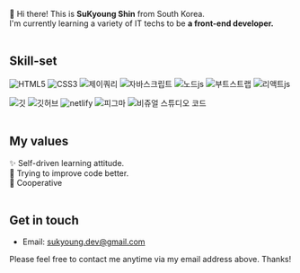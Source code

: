 👋 Hi there! This is <b>SuKyoung Shin</b> from South Korea.<br>
I'm currently learning a variety of IT techs to be <b>a front-end developer.</b> <br><br>

## Skill-set
<img src="https://img.shields.io/badge/-HTML5-%23E34F26?&logo=html5&logoColor=white" alt="HTML5"> <img src="https://img.shields.io/badge/-CSS3-%231572B6?&logo=css3&logoColor=white" alt="CSS3"> <img src="https://img.shields.io/badge/-jQuery-%230769AD?&logo=jquery&logoColor=white" alt="제이쿼리"> <img src="https://img.shields.io/badge/-JavaScript-%23F7DF1E?&logo=JavaScript&logoColor=white" alt="자바스크립트"> <img src="https://img.shields.io/badge/-Node.js-%23339933?&logo=node&logoColor=white" alt="노드js"> <img src="https://img.shields.io/badge/-Bootstrap-%237952B3?&logo=bootstrap&logoColor=white" alt="부트스트랩"> <img src="https://img.shields.io/badge/-React.js-%2361DAFB?&logo=react&logoColor=white" alt="리액트js">

<img src="https://img.shields.io/badge/-Git-%23F05032?&logo=git&logoColor=white" alt="깃"> <img src="https://img.shields.io/badge/-GitHub-%23181717?&logo=github&logoColor=white" alt="깃허브"> <img src="https://img.shields.io/badge/-netlify-%2300C7B7?&logo=netlify&logoColor=white" alt="netlify"> <img src="https://img.shields.io/badge/-Figma-%23F24E1E?&logo=figma&logoColor=white" alt="피그마"> <img src="https://img.shields.io/badge/-Visual%20Studio%20Code-%23007ACC?&logo=visualstudiocode&logoColor=white" alt="비쥬얼 스튜디오 코드">   <br><br>

## My values
✨ Self-driven learning attitude. <br/>
🧐 Trying to improve code better. <br/>
🤝 Cooperative <br/><br>

## Get in touch
- Email: sukyoung.dev@gmail.com

Please feel free to contact me anytime via my email address above. Thanks!
